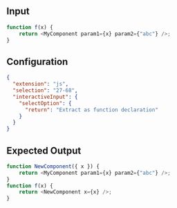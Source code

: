 
## Input
```javascript input
function f(x) {
    return <MyComponent param1={x} param2={"abc"} />;
}
```

## Configuration
```json configuration
{
  "extension": "js",
  "selection": "27-68",
  "interactiveInput": {
    "selectOption": {
      "return": "Extract as function declaration"
    }
  }
}
```

## Expected Output
```javascript expected output
function NewComponent({ x }) {
    return <MyComponent param1={x} param2={"abc"} />;
}
function f(x) {
    return <NewComponent x={x} />;
}
```
